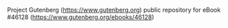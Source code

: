 Project Gutenberg (https://www.gutenberg.org) public repository for eBook #46128 (https://www.gutenberg.org/ebooks/46128)

